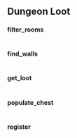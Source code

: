 Dungeon Loot 
------
#### filter_rooms
```lua
```
#### find_walls
```lua
```
#### get_loot
```lua
```
#### populate_chest
```lua
```
#### register
```lua
```
